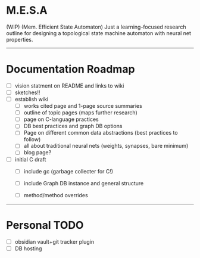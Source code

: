 # M.E.S.A
(WIP) (Mem. Efficient State Automaton) Just a learning-focused research outline for designing a topological state machine automaton with neural net properties.

---
# Documentation Roadmap
- [ ] vision statment on README and links to wiki
- [ ] sketches!!
- [ ] establish wiki
     - [ ] works cited page and 1-page source summaries
     - [ ] outline of topic pages (maps further research)
     - [ ] page on C-language practices
     - [ ] DB best practices and graph DB options
     - [ ] Page on different common data abstractions (best practices to follow)
     - [ ] all about traditional neural nets (weights, synapses, bare minimum)
     - [ ] blog page?
- [ ] initial C draft
     - [ ] include gc (garbage collecter for C!)
     - [ ] include Graph DB instance and general structure
     - [ ] method/method overrides
           
     
---
# Personal TODO
- [ ] obsidian vault+git tracker plugin
- [ ] DB hosting
